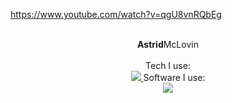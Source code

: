 https://www.youtube.com/watch?v=qgU8vnRQbEg


<p align="center">
  <br><b>Astrid</b>McLovin<br><br>
  Tech I use: <br>
  <a href="https://skillicons.dev">
    <img src="https://skillicons.dev/icons?i=raspberrypi,py,swift,svg,stackoverflow,ps,azure" />
  </a>
  Software I use: <br>
  <a href="https://skillicons.dev">
    <img src="https://skillicons.dev/icons?i=twitter,instagram,discord,github,git,vscode" />
  </a>
 
</p>

